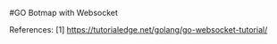 #GO Botmap with Websocket



References: 
[1] https://tutorialedge.net/golang/go-websocket-tutorial/
